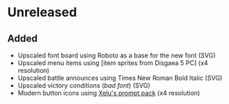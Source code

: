 # Unreleased

## Added
- Upscaled font board using Roboto as a base for the new font (SVG)
- Upscaled menu items using [item sprites from Disgaea 5 PC] (x4 resolution)
- Upscaled battle announces using Times New Roman Bold Italic (SVG)
- Upscaled victory conditions (*bad font*) (SVG)
- Modern button icons using [Xelu's prompt pack] (x4 resolution)

[item sprites from Disgaea PC]: https://www.spriters-resource.com/pc_computer/disgaea2pc/sheet/109748/
[Xelu's prompt pack]: https://opengameart.org/content/free-keyboard-and-controllers-prompts-pack